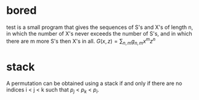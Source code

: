 # bored
test is a small program that gives the sequences of S's and X's of length n, in which the number of X's never exceeds the number of S's, and in which there are m more S's then X's in all.
$G(x,z) = \sum_{n,m}g_{n,m}x^mz^n$

# stack
A permutation can be obtained using a stack if and only if there are no indices i < j < k such that $p_j$ < $p_k$ < $p_i$.
